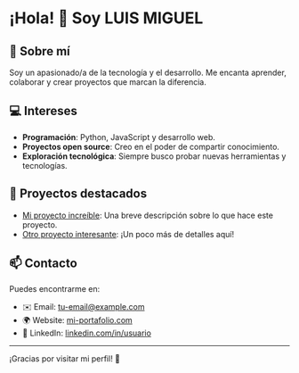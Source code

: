 # ¡Hola! 👋 Soy LUIS MIGUEL

## 🌟 Sobre mí
Soy un apasionado/a de la tecnología y el desarrollo. Me encanta aprender, colaborar y crear proyectos que marcan la diferencia.

## 💻 Intereses
- **Programación**: Python, JavaScript y desarrollo web.
- **Proyectos open source**: Creo en el poder de compartir conocimiento.
- **Exploración tecnológica**: Siempre busco probar nuevas herramientas y tecnologías.

## 🚀 Proyectos destacados
- [Mi proyecto increíble](https://github.com/usuario/proyecto-ejemplo): Una breve descripción sobre lo que hace este proyecto.
- [Otro proyecto interesante](https://github.com/usuario/otro-proyecto): ¡Un poco más de detalles aquí!

## 📫 Contacto
Puedes encontrarme en:
- ✉️ Email: [tu-email@example.com](mailto:tu-email@example.com)
- 🌍 Website: [mi-portafolio.com](https://mi-portafolio.com)
- 💼 LinkedIn: [linkedin.com/in/usuario](https://linkedin.com/in/usuario)

---

¡Gracias por visitar mi perfil! 🎉

